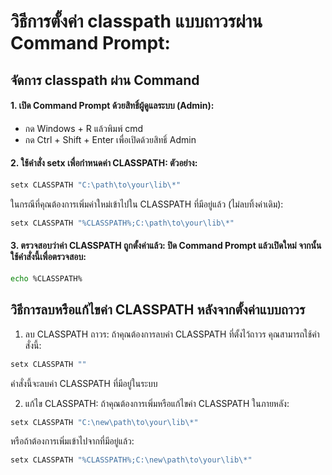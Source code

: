 # วิธีการตั้งค่า classpath แบบถาวรผ่าน Command Prompt:

## จัดการ classpath ผ่าน Command

####  1. เปิด Command Prompt ด้วยสิทธิ์ผู้ดูแลระบบ (Admin):

* กด Windows + R แล้วพิมพ์ cmd
* กด Ctrl + Shift + Enter เพื่อเปิดด้วยสิทธิ์ Admin
####  2. ใช้คำสั่ง setx เพื่อกำหนดค่า CLASSPATH: ตัวอย่าง:

```bash
setx CLASSPATH "C:\path\to\your\lib\*"
```
ในกรณีที่คุณต้องการเพิ่มค่าใหม่เข้าไปใน CLASSPATH ที่มีอยู่แล้ว (ไม่ลบทิ้งค่าเดิม):


```bash
setx CLASSPATH "%CLASSPATH%;C:\path\to\your\lib\*"
```
####  3. ตรวจสอบว่าค่า CLASSPATH ถูกตั้งค่าแล้ว: ปิด Command Prompt แล้วเปิดใหม่ จากนั้นใช้คำสั่งนี้เพื่อตรวจสอบ:

```bash
echo %CLASSPATH%
```

## วิธีการลบหรือแก้ไขค่า CLASSPATH หลังจากตั้งค่าแบบถาวร

1. ลบ CLASSPATH ถาวร: ถ้าคุณต้องการลบค่า CLASSPATH ที่ตั้งไว้ถาวร คุณสามารถใช้คำสั่งนี้:

```bash
setx CLASSPATH ""
```
คำสั่งนี้จะลบค่า CLASSPATH ที่มีอยู่ในระบบ

2. แก้ไข CLASSPATH: ถ้าคุณต้องการเพิ่มหรือแก้ไขค่า CLASSPATH ในภายหลัง:

```bash
setx CLASSPATH "C:\new\path\to\your\lib\*"
```
หรือถ้าต้องการเพิ่มเข้าไปจากที่มีอยู่แล้ว:

```bash
setx CLASSPATH "%CLASSPATH%;C:\new\path\to\your\lib\*"
```